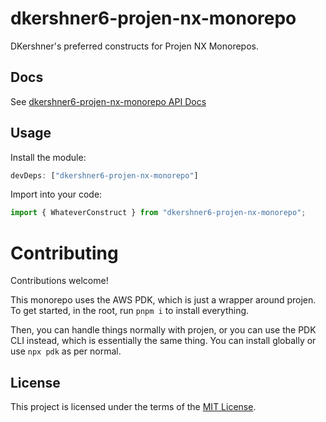 # dkershner6-projen-nx-monorepo

DKershner's preferred constructs for Projen NX Monorepos.

## Docs

See [dkershner6-projen-nx-monorepo API Docs](docs)

## Usage

Install the module:

```typescript
devDeps: ["dkershner6-projen-nx-monorepo"]
```

Import into your code:

```typescript
import { WhateverConstruct } from "dkershner6-projen-nx-monorepo";
```

# Contributing

Contributions welcome!

This monorepo uses the AWS PDK, which is just a wrapper around projen. To get started, in the root, run `pnpm i` to install everything.

Then, you can handle things normally with projen, or you can use the PDK CLI instead, which is essentially the same thing. You can install globally or use `npx pdk` as per normal.

## License

This project is licensed under the terms of the [MIT License](LICENSE.md).